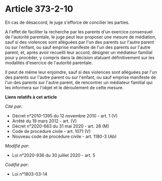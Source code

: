 # Article 373-2-10

En cas de désaccord, le juge s'efforce de concilier les parties.

A l'effet de faciliter la recherche par les parents d'un exercice consensuel de l'autorité parentale, le juge peut leur
proposer une mesure de médiation, sauf si des violences sont alléguées par l'un des parents sur l'autre parent ou sur
l'enfant, ou sauf emprise manifeste de l'un des parents sur l'autre parent, et, après avoir recueilli leur accord, désigner
un médiateur familial pour y procéder, y compris dans la décision statuant définitivement sur les modalités d'exercice de
l'autorité parentale.

Il peut de même leur enjoindre, sauf si des violences sont alléguées par l'un des parents sur l'autre parent ou sur l'enfant,
ou sauf emprise manifeste de l'un des parents sur l'autre parent, de rencontrer un médiateur familial qui les informera sur
l'objet et le déroulement de cette mesure.

**Liens relatifs à cet article**

_Cité par_:

  - Décret n°2010-1395 du 12 novembre 2010 - art. 1 (V)
  - Arrêté du 19 mars 2012 - art. (V)
  - Décret n°2020-663 du 31 mai 2020 - art. 28 (M)
  - Code de procédure civile - art. 1071 (V)
  - Nouveau code de procédure civile - art. 1180-3 (Ab)

_Modifié par_:

  - Loi n°2020-936 du 30 juillet 2020 - art. 5

_Codifié par_:

  - Loi n°1803-03-14
